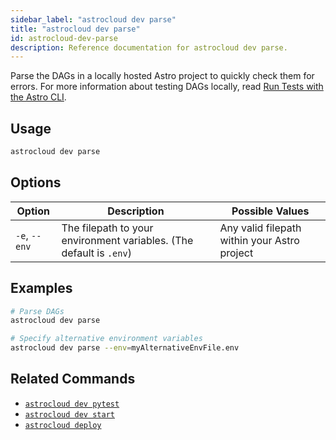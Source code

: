 ```yaml
---
sidebar_label: "astrocloud dev parse"
title: "astrocloud dev parse"
id: astrocloud-dev-parse
description: Reference documentation for astrocloud dev parse.
---
```


Parse the DAGs in a locally hosted Astro project to quickly check them for errors. For more information about testing DAGs locally, read [Run Tests with the Astro CLI](test-and-troubleshoot-locally.md#run-tests-with-the-astro-cli).

## Usage

```sh
astrocloud dev parse
```

## Options

| Option              | Description                                                                                   | Possible Values                                 |
| ------------------- | --------------------------------------------------------------------------------------------- | ----------------------------------------------- |
| `-e`, `--env`       | The filepath to your environment variables. (The default is `.env`)                            | Any valid filepath within your Astro project    |

## Examples

```sh
# Parse DAGs
astrocloud dev parse

# Specify alternative environment variables
astrocloud dev parse --env=myAlternativeEnvFile.env
```

## Related Commands

- [`astrocloud dev pytest`](cli-reference/astrocloud-dev-pytest.md)
- [`astrocloud dev start`](cli-reference/astrocloud-dev-start.md)
- [`astrocloud deploy`](cli-reference/astrocloud-deploy.md)
